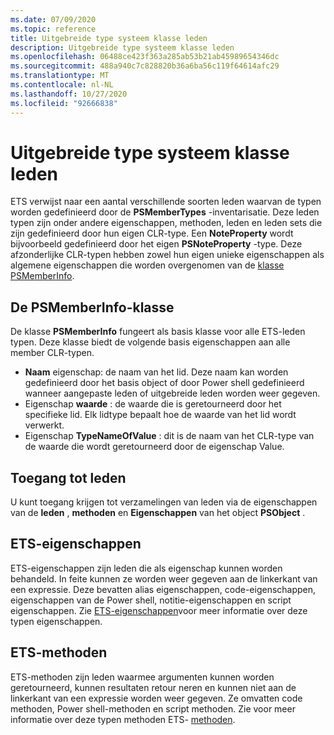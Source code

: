 ```yaml
---
ms.date: 07/09/2020
ms.topic: reference
title: Uitgebreide type systeem klasse leden
description: Uitgebreide type systeem klasse leden
ms.openlocfilehash: 06488ce423f363a285ab53b21ab45989654346dc
ms.sourcegitcommit: 488a940c7c828820b36a6ba56c119f64614afc29
ms.translationtype: MT
ms.contentlocale: nl-NL
ms.lasthandoff: 10/27/2020
ms.locfileid: "92666838"
---
```

# <a name="extended-type-system-class-members"></a>Uitgebreide type systeem klasse leden

ETS verwijst naar een aantal verschillende soorten leden waarvan de typen worden gedefinieerd door de **PSMemberTypes** -inventarisatie. Deze leden typen zijn onder andere eigenschappen, methoden, leden en leden sets die zijn gedefinieerd door hun eigen CLR-type. Een **NoteProperty** wordt bijvoorbeeld gedefinieerd door het eigen **PSNoteProperty** -type. Deze afzonderlijke CLR-typen hebben zowel hun eigen unieke eigenschappen als algemene eigenschappen die worden overgenomen van de [klasse PSMemberInfo](/dotnet/api/system.management.automation.psmemberinfo).

## <a name="the-psmemberinfo-class"></a>De PSMemberInfo-klasse

De klasse **PSMemberInfo** fungeert als basis klasse voor alle ETS-leden typen. Deze klasse biedt de volgende basis eigenschappen aan alle member CLR-typen.

- **Naam** eigenschap: de naam van het lid. Deze naam kan worden gedefinieerd door het basis object of door Power shell gedefinieerd wanneer aangepaste leden of uitgebreide leden worden weer gegeven.
- Eigenschap **waarde** : de waarde die is geretourneerd door het specifieke lid. Elk lidtype bepaalt hoe de waarde van het lid wordt verwerkt.
- Eigenschap **TypeNameOfValue** : dit is de naam van het CLR-type van de waarde die wordt geretourneerd door de eigenschap Value.

## <a name="accessing-members"></a>Toegang tot leden

U kunt toegang krijgen tot verzamelingen van leden via de eigenschappen van de **leden** , **methoden** en **Eigenschappen** van het object **PSObject** .

## <a name="ets-properties"></a>ETS-eigenschappen

ETS-eigenschappen zijn leden die als eigenschap kunnen worden behandeld. In feite kunnen ze worden weer gegeven aan de linkerkant van een expressie. Deze bevatten alias eigenschappen, code-eigenschappen, eigenschappen van de Power shell, notitie-eigenschappen en script eigenschappen. Zie [ETS-eigenschappen](properties.md)voor meer informatie over deze typen eigenschappen.

## <a name="ets-methods"></a>ETS-methoden

ETS-methoden zijn leden waarmee argumenten kunnen worden geretourneerd, kunnen resultaten retour neren en kunnen niet aan de linkerkant van een expressie worden weer gegeven. Ze omvatten code methoden, Power shell-methoden en script methoden.
Zie voor meer informatie over deze typen methoden ETS- [methoden](methods.md).
